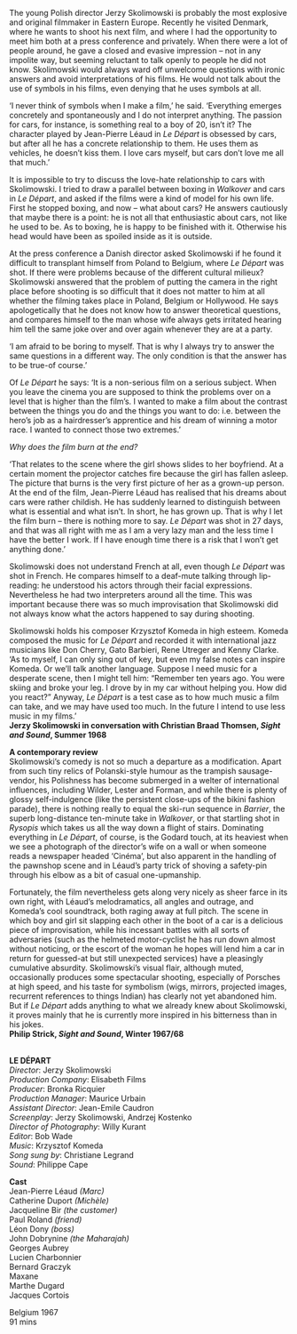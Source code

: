 
The young Polish director Jerzy Skolimowski is probably the most explosive and original filmmaker in Eastern Europe. Recently he visited Denmark, where he wants to shoot his next film, and where I had the opportunity to meet him both at a press conference and privately. When there were a lot of people around, he gave a closed and evasive impression – not in any impolite way, but seeming reluctant to talk openly to people he did not know. Skolimowski would always ward off unwelcome questions with ironic answers and avoid interpretations of his films. He would not talk about the use of symbols in his films, even denying that he uses symbols at all.

‘I never think of symbols when I make a film,’ he said. ‘Everything emerges concretely and spontaneously and I do not interpret anything. The passion for cars, for instance, is something real to a boy of 20, isn’t it? The character played by Jean-Pierre Léaud in _Le Départ_ is obsessed by cars, but after all he has a concrete relationship to them. He uses them as vehicles, he doesn’t kiss them. I love cars myself, but cars don’t love me all that much.’

It is impossible to try to discuss the love-hate relationship to cars with Skolimowski. I tried to draw a parallel between boxing in _Walkover_ and cars in _Le Départ_, and asked if the films were a kind of model for his own life. First he stopped boxing, and now – what about cars? He answers cautiously that maybe there is a point: he is not all that enthusiastic about cars, not like he used to be. As to boxing, he is happy to be finished with it. Otherwise his head would have been as spoiled inside as it is outside.

At the press conference a Danish director asked Skolimowski if he found it difficult to transplant himself from Poland to Belgium, where _Le Départ_ was shot. If there were problems because of the different cultural milieux? Skolimowski answered that the problem of putting the camera in the right place before shooting is so difficult that it does not matter to him at all whether the filming takes place in Poland, Belgium or Hollywood. He says apologetically that he does not know how to answer theoretical questions, and compares himself to the man whose wife always gets irritated hearing him tell the same joke over and over again whenever they are at a party.

‘I am afraid to be boring to myself. That is why I always try to answer the same questions in a different way. The only condition is that the answer has to be true-of course.’

Of _Le Départ_ he says: ‘It is a non-serious film on a serious subject. When you leave the cinema you are supposed to think the problems over on a level that is higher than the film’s. I wanted to make a film about the contrast between the things you do and the things you want to do: i.e. between the hero’s job as a hairdresser’s apprentice and his dream of winning a motor race. I wanted to connect those two extremes.’

_Why does the film burn at the end?_

‘That relates to the scene where the girl shows slides to her boyfriend. At a certain moment the projector catches fire because the girl has fallen asleep. The picture that burns is the very first picture of her as a grown-up person. At the end of the film, Jean-Pierre Léaud has realised that his dreams about cars were rather childish. He has suddenly learned to distinguish between what is essential and what isn’t. In short, he has grown up. That is why I let the film burn – there is nothing more to say. _Le Départ_ was shot in 27 days, and that was all right with me as I am a very lazy man and the less time I have the better I work. If I have enough time there is a risk that I won’t get anything done.’

Skolimowski does not understand French at all, even though _Le Départ_ was shot in French. He compares himself to a deaf-mute talking through lip-reading: he understood his actors through their facial expressions. Nevertheless he had two interpreters around all the time. This was important because there was so much improvisation that Skolimowski did not always know what the actors happened to say during shooting.

Skolimowski holds his composer Krzysztof Komeda in high esteem. Komeda composed the music for _Le Départ_ and recorded it with international jazz musicians like Don Cherry, Gato Barbieri, Rene Utreger and Kenny Clarke.  
‘As to myself, I can only sing out of key, but even my false notes can inspire Komeda. Or we’ll talk another language. Suppose I need music for a desperate scene, then I might tell him: “Remember ten years ago. You were skiing and broke your leg. I drove by in my car without helping you. How did you react?” Anyway, _Le Départ_ is a test case as to how much music a film can take, and we may have used too much. In the future I intend to use less music in  my films.’  
**Jerzy Skolimowski in conversation with Christian Braad Thomsen, _Sight and Sound_, Summer 1968**

**A contemporary review**  
Skolimowski’s comedy is not so much a departure as a modification. Apart from such tiny relics of Polanski-style humour as the trampish sausage-vendor, his Polishness has become submerged in a welter of international influences, including Wilder, Lester and Forman, and while there is plenty of glossy self-indulgence (like the persistent close-ups of the bikini fashion parade), there is nothing really to equal the ski-run sequence in _Barrier_, the superb long-distance ten-minute take in _Walkover_, or that startling shot in _Rysopis_ which takes us all the way down a flight of stairs. Dominating everything in _Le Départ_, of course, is the Godard touch, at its heaviest when we see a photograph of the director’s wife on a wall or when someone reads a newspaper headed ‘Cinéma’, but also apparent in the handling of the pawnshop scene and in Léaud’s party trick of shoving a safety-pin through his elbow as a bit of casual one-upmanship.

Fortunately, the film nevertheless gets along very nicely as sheer farce in its own right, with Léaud’s melodramatics, all angles and outrage, and Komeda’s cool soundtrack, both raging away at full pitch. The scene in which boy and girl sit slapping each other in the boot of a car is a delicious piece of improvisation, while his incessant battles with all sorts of adversaries (such as the helmeted motor-cyclist he has run down almost without noticing, or the escort of the woman he hopes will lend him a car in return for guessed-at but still unexpected services) have a pleasingly cumulative absurdity. Skolimowski’s visual flair, although muted, occasionally produces some spectacular shooting, especially of Porsches at high speed, and his taste for symbolism (wigs, mirrors, projected images, recurrent references to things Indian) has clearly not yet abandoned him. But if _Le Départ_ adds anything to what we already knew about Skolimowski, it proves mainly that he is currently more inspired in his bitterness than in his jokes.  
**Philip Strick, _Sight and Sound_, Winter 1967/68**
<br><br>

**LE DÉPART**  
_Director_: Jerzy Skolimowski  
_Production Company_: Elisabeth Films  
_Producer_: Bronka Ricquier  
_Production Manager_: Maurice Urbain  
_Assistant Director_: Jean-Emile Caudron  
_Screenplay_: Jerzy Skolimowski, Andrzej Kostenko  
_Director of Photography_: Willy Kurant  
_Editor_: Bob Wade  
_Music_: Krzysztof Komeda  
_Song sung by_: Christiane Legrand  
_Sound_: Philippe Cape

**Cast**  
Jean-Pierre Léaud _(Marc)_  
Catherine Duport _(Michèle)_  
Jacqueline Bir _(the customer)_  
Paul Roland _(friend)_  
Léon Dony _(boss)_  
John Dobrynine _(the Maharajah)_  
Georges Aubrey  
Lucien Charbonnier  
Bernard Graczyk  
Maxane  
Marthe Dugard  
Jacques Cortois

Belgium 1967  
91 mins<br>
<br>
<!--stackedit_data:
eyJoaXN0b3J5IjpbMTY5MTU4ODQ3Ml19
-->